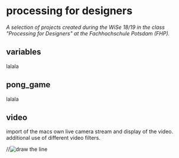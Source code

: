 # processing for designers
_A selection of projects created during the WiSe 18/19 in the class "Processing for Designers" at the Fachhochschule Potsdam (FHP)._


## variables
lalala

## pong_game
lalala





## video
import of the macs own live camera stream and display of the video. additional use of different video filters.

//![draw the line](https://user-images.githubusercontent.com/36308912/36646955-012a2324-1a7f-11e8-8bec-b9234d5605a3.PNG)
